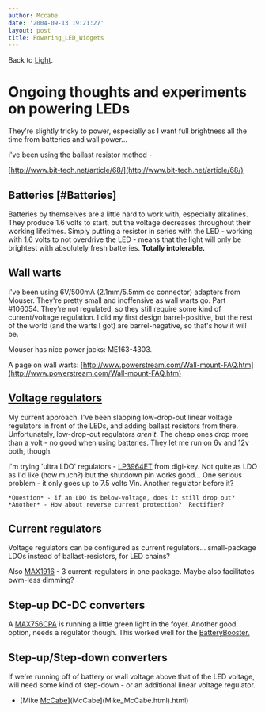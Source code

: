 ```yaml
---
author: Mccabe
date: '2004-09-13 19:21:27'
layout: post
title: Powering_LED_Widgets
---
```


Back to [Light](Light.html).

# Ongoing thoughts and experiments on powering LEDs

They're slightly tricky to power, especially as I want full brightness all the time from batteries and wall power...

I've been using the ballast resistor method -

[http://www.bit-tech.net/article/68/](http://www.bit-tech.net/article/68/)

## Batteries [#Batteries]

Batteries by themselves are a little hard to work with, especially alkalines.  They produce 1.6 volts to start, but the voltage decreases throughout their working lifetimes.  Simply putting a resistor in series with the LED - working with 1.6 volts to not overdrive the LED - means that the light will only be brightest with absolutely fresh batteries. <b>Totally intolerable.</b>

## Wall warts

I've been using 6V/500mA (2.1mm/5.5mm dc connector) adapters from Mouser.  They're pretty small and inoffensive as wall warts go.  Part #106054.  They're not regulated, so they still require some kind of current/voltage regulation.  I did my first design barrel-positive, but the rest of the world (and the warts I got) are barrel-negative, so that's how it will be.

Mouser has nice power jacks: ME163-4303.

A page on wall warts: [http://www.powerstream.com/Wall-mount-FAQ.htm](http://www.powerstream.com/Wall-mount-FAQ.htm)

## [Voltage regulators](http://www.national.com/appinfo/power/files/f4.pdf)

My current approach.  I've been slapping low-drop-out linear voltage regulators in front of the LEDs, and adding ballast resistors from there.  Unfortunately, low-drop-out regulators *aren't*.  The cheap ones drop more than a volt - no good when using batteries.  They let me run on 6v and 12v both, though.

I'm trying 'ultra LDO' regulators - [LP3964ET](http://www.national.com/ds/LP/LP3961.pdf) from digi-key.  Not quite as LDO as I'd like (how much?) but the shutdown pin works good...  One serious problem - it only goes up to 7.5 volts Vin.  Another regulator before it?

    *Question* - if an LDO is below-voltage, does it still drop out?
    *Another* - How about reverse current protection?  Rectifier?

## Current regulators

Voltage regulators can be configured as current regulators... small-package LDOs instead of ballast-resistors, for LED chains?

Also [MAX1916](http://www.maxim-ic.com/quick_view2.cfm?qv_pk=3025) - 3 current-regulators in one package.  Maybe also facilitates pwm-less dimming?

## Step-up DC-DC converters

A [MAX756CPA](http://rocky.digikey.com/WebLib/Maxim/Web%20Data/MAX756,MAX757.pdf) is running a little green light in the foyer.  Another good option, needs a regulator though.  This worked well for the [BatteryBooster.](BatteryBooster..html)

## Step-up/Step-down converters

If we're running off of battery or wall voltage above that of the LED voltage, will need some kind of step-down - or an additional linear voltage regulator.

- [Mike [McCabe](Mike_McCabe.html)](McCabe](Mike_McCabe.html).html)
